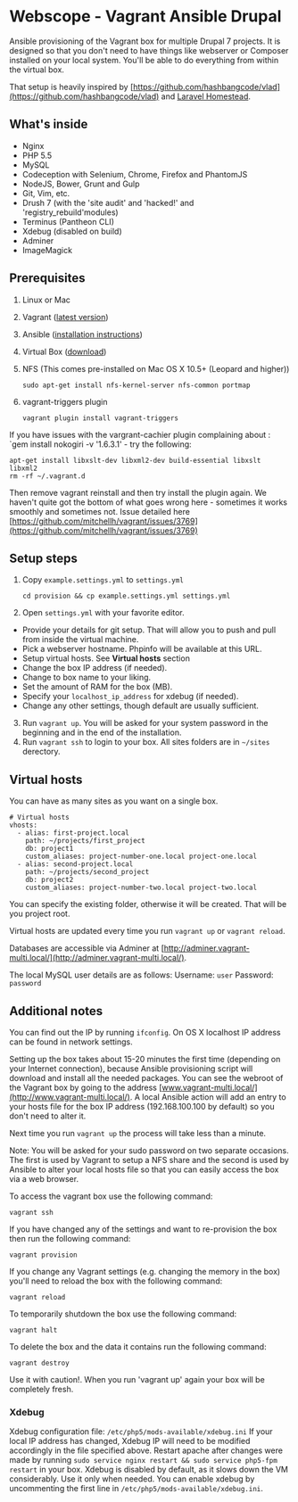 # Webscope - Vagrant Ansible Drupal #

Ansible provisioning of the Vagrant box for multiple Drupal 7 projects. It is designed so that you don't need to have things like webserver or Composer installed on your local system. You'll be able to do everything from within the virtual box.

That setup is heavily inspired by [https://github.com/hashbangcode/vlad](https://github.com/hashbangcode/vlad) and [Laravel Homestead](http://laravel.com/docs/4.2/homestead).

## What's inside ##

* Nginx
* PHP 5.5
* MySQL
* Codeception with Selenium, Chrome, Firefox and PhantomJS
* NodeJS, Bower, Grunt and Gulp
* Git, Vim, etc.
* Drush 7 (with the 'site audit' and 'hacked!' and 'registry_rebuild'modules)
* Terminus (Pantheon CLI)
* Xdebug (disabled on build)
* Adminer
* ImageMagick

## Prerequisites ##

1. Linux or Mac
2. Vagrant ([latest version](https://www.vagrantup.com/downloads.html))
3. Ansible ([installation instructions](http://docs.ansible.com/intro_installation.html))
4. Virtual Box ([download](https://www.virtualbox.org/wiki/Downloads))
5. NFS (This comes pre-installed on Mac OS X 10.5+ (Leopard and higher))

    `sudo apt-get install nfs-kernel-server nfs-common portmap`

6. vagrant-triggers plugin

    `vagrant plugin install vagrant-triggers`

If you have issues with the vargrant-cachier plugin complaining about : `gem install nokogiri -v '1.6.3.1' - try the following:

    apt-get install libxslt-dev libxml2-dev build-essential libxslt libxml2
    rm -rf ~/.vagrant.d

Then remove vagrant reinstall and then try install the plugin again. We haven't quite got the bottom of what goes wrong here - sometimes it works smoothly and sometimes not. Issue detailed here [https://github.com/mitchellh/vagrant/issues/3769](https://github.com/mitchellh/vagrant/issues/3769)
    
## Setup steps ##

1. Copy `example.settings.yml` to `settings.yml`

    `cd provision && cp example.settings.yml settings.yml`

2. Open `settings.yml` with your favorite editor.

  * Provide your details for git setup. That will allow you to push and pull from inside the virtual machine.
  * Pick a webserver hostname. Phpinfo will be available at this URL.
  * Setup virtual hosts. See **Virtual hosts** section
  * Change the box IP address (if needed).
  * Change to box name to your liking.
  * Set the amount of RAM for the box (MB).
  * Specify your `localhost_ip_address` for xdebug (if needed).
  * Change any other settings, though default are usually sufficient.

3. Run `vagrant up`. You will be asked for your system password in the beginning and in the end of the installation.
4. Run `vagrant ssh` to login to your box. All sites folders are in `~/sites` derectory.

## Virtual hosts ##

You can have as many sites as you want on a single box.

    # Virtual hosts
    vhosts:
      - alias: first-project.local
        path: ~/projects/first_project
        db: project1
        custom_aliases: project-number-one.local project-one.local
      - alias: second-project.local
        path: ~/projects/second_project
        db: project2
        custom_aliases: project-number-two.local project-two.local

You can specify the existing folder, otherwise it will be created. That will be you project root.

Virtual hosts are updated every time you run `vagrant up` or `vagrant reload`.

Databases are accessible via Adminer at [http://adminer.vagrant-multi.local/](http://adminer.vagrant-multi.local/).

The local MySQL user details are as follows:
Username: `user`
Password: `password`

## Additional notes ##

You can find out the IP by running `ifconfig`. On OS X localhost IP address can be found in network settings.

Setting up the box takes about 15-20 minutes the first time (depending on your Internet connection), because Ansible provisioning script will download and install all the needed packages.
You can see the webroot of the Vagrant box by going to the address [www.vagrant-multi.local/](http://www.vagrant-multi.local/).
A local Ansible action will add an entry to your hosts file for the box IP address (192.168.100.100 by default) so you don't need to alter it.

Next time you run `vagrant up` the process will take less than a minute.

Note: You will be asked for your sudo password on two separate occasions. The first is used by Vagrant to setup a NFS share and the second is used by Ansible to alter your local hosts file so that you can easily access the box via a web browser.

To access the vagrant box use the following command:

    vagrant ssh

If you have changed any of the settings and want to re-provision the box then run the following command:

    vagrant provision

If you change any Vagrant settings (e.g. changing the memory in the box) you'll need to reload the box with the following command:

    vagrant reload

To temporarily shutdown the box use the following command:

    vagrant halt

To delete the box and the data it contains run the following command:

    vagrant destroy

Use it with caution!. When you run 'vagrant up' again your box will be completely fresh.

### Xdebug ###

Xdebug configuration file: `/etc/php5/mods-available/xdebug.ini`
If your local IP address has changed, Xdebug IP will need to be modified accordingly in the file specified above.
Restart apache after changes were made by running `sudo service nginx restart && sudo service php5-fpm restart` in your box.
Xdebug is disabled by default, as it slows down the VM considerably. Use it only when needed.
You can enable xdebug by uncommenting the first line in `/etc/php5/mods-available/xdebug.ini`.
